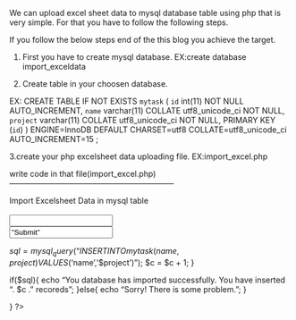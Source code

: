 We can upload excel sheet data to mysql database table using php that is very simple. 
For that you have to follow the following steps.

If you follow the below steps end of the this blog you achieve the target.

1. First you have to create mysql database.
EX:create database import_exceldata

2. Create table in your choosen database.

EX: CREATE TABLE IF NOT EXISTS `mytask` (
`id` int(11) NOT NULL AUTO_INCREMENT,
`name` varchar(11) COLLATE utf8_unicode_ci NOT NULL,
`project` varchar(11) COLLATE utf8_unicode_ci NOT NULL,
PRIMARY KEY (`id`)
) ENGINE=InnoDB DEFAULT CHARSET=utf8 COLLATE=utf8_unicode_ci AUTO_INCREMENT=15 ;

3.create your php excelsheet data uploading file.
EX:import_excel.php

write code in that file(import_excel.php)
—————————————————————
<?php
$hostname = “localhost”;
$username = “root”;
$password = “”;
$database = “import_exceldata”;
$conn = mysql_connect(“$hostname”,”$username”,”$password”) or die(mysql_error());
mysql_select_db(“$database”, $conn) or die(mysql_error());
?>
<html>
<head>
<style type=”text/css”>
body
{
margin: 0;
padding: 0;
background-color:#FFFFFF;
text-align:center;
}
.top-bar
{
width: 100%;
height: auto;
text-align: center;
background-color:#FFF;
border-bottom: 1px solid #000;
margin-bottom: 20px;
}
.inside-top-bar
{
margin-top: 5px;
margin-bottom: 5px;
}
.link
{
font-size: 18px;
text-decoration: none;
background-color: #000;
color: #FFF;
padding: 5px;
}
.link:hover
{
background-color: #FCF3F3;
}
</style>

</head>
<body>
<div class=”top-bar”>
<div class=”inside-top-bar”>Import Excelsheet Data in mysql table<br><br>
</div>
</div>
<div style=”text-align:left; border:1px solid #333333; width:300px; margin:0 auto; padding:10px;”>

<form name=”import” method=”post” enctype=”multipart/form-data”>
<input type=”file” name=”file” /><br />
<input type=”submit” name=”submit” value=”Submit” />
</form>
<?php
if(isset($_POST[“submit”]))
{
$file = $_FILES[‘file’][‘tmp_name’];
$handle = fopen($file, “r”);
$c = 0;
while(($filesop = fgetcsv($handle, 1000, “,”)) !== false)
{
$name = $filesop[0];
$project = $filesop[1];

$sql = mysql_query(“INSERT INTO mytask (name, project) VALUES (‘$name’,’$project’)”);
$c = $c + 1;
}

if($sql){
echo “You database has imported successfully. You have inserted “. $c .” recoreds”;
}else{
echo “Sorry! There is some problem.”;
}

}
?>
</div>
</body>
</html>